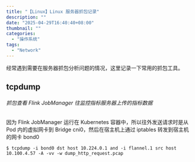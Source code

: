 ```yaml
---
title: "【Linux】Linux 服务器抓包记录"
description: ""
date: "2025-04-29T16:40:40+08:00"
thumbnail: ""
categories:
  - "操作系统"
tags:
  - "Network"
---
```

经常遇到需要在服务器抓包分析问题的情况，这里记录一下常用的抓包工具。
<!--more-->
## tcpdump
###### 抓包查看 Flink JobManager 往监控指标服务器上传的指标数据   
因为 Flink JobManager 运行在 Kubernetes 容器中，所以往外发送请求时是从 Pod 内的虚拟网卡到 Bridge cni0，然后在宿主机上通过 iptables 转发到宿主机的网卡 bond0
```shell
$ tcpdump -i bond0 dst host 10.224.0.1 and -i flannel.1 src host 10.100.4.57 -A -vv -w dump_http_request.pcap
```
